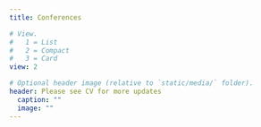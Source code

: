 ```yaml
---
title: Conferences

# View.
#   1 = List
#   2 = Compact
#   3 = Card
view: 2

# Optional header image (relative to `static/media/` folder).
header: Please see CV for more updates
  caption: ""
  image: ""
---
```

